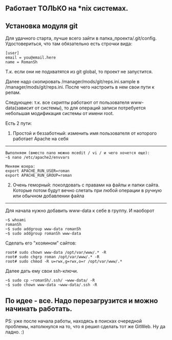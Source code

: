 Работает ТОЛЬКО на *nix системах.
-------------------

Установка модуля git
-------------------

Для удачного старта, лучше всего зайти в папка_проекта/.git/config. Удостовериться, что там обязательно есть строчки вида:
~~~
[user]
email = you@email.here
name = RomanSh
~~~ 
Т.к. если они не подхватятся из git global, то проект не запустится.

Далее надо скопировать /manager/mods/git/reps.ini.sample в /manager/mods/git/reps.ini. После чего настроить в нем свои пути к репам.

Следующее: т.к. все скрипты работают от пользователя www-data(зависит от системы), то для операций записи потребуется небольшая модификация системы от имени root.

Есть 2 пути: 

1. Простой и беззаботный: изменить имя пользователя от которого работает Apache на себя
---

~~~
Выполняем (вместо nano можно mcedit / vi / и чего хочется еще):
~$ nano /etc/apache2/envvars

Меняем юзера:
export APACHE_RUN_USER=roman
export APACHE_RUN_GROUP=roman
~~~

2. Очень геморный: поколдовать с правами на файлы и папки сайта. Которые потом будут вечно слетать при любой операции в ручную или обычном добавлении файла
---

Для начала нужно добавить www-data к себе в группу. И наоборот

~~~
~$ whoami
romanSh
~$ sudo addgroup www-data romanSh
~$ sudo addgroup romanSh www-data 
~~~

Сделать его "хозяином" сайтов:
~~~
root# sudo chown www-data /opt/var/www/.* -R
root# sudo chgrp roman /opt/var/www/.* -R
root# sudo chmod -R u=rwx,g=rwx,o=r /opt/var/www/.*
~~~

Далее дать ему свои ssh-ключи.
~~~
~$ sudo cp ~romanSh/.ssh/ ~www-data/ -R
~$ sudo chown www-data ~www-data/.ssh -R
~~~

По идее - все. Надо перезагрузится и можно начинать работать.
---


PS: уже после начала работы, находясь в поисках очередной проблемы, натолкнулся на то, что я решил сделать тот же GitWeb.
Ну да ладно.
:)